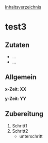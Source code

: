 [Inhaltsverzeichnis](README.md)

# test3

## Zutaten

- ...
- ...

## Allgemein

**x-Zeit: XX**

**y-Zeit: YY**

## Zubereitung

1. Schritt1
2. Schritt2
	- unterschritt